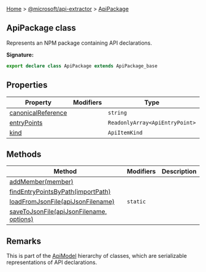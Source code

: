[Home](./index) &gt; [@microsoft/api-extractor](./api-extractor.md) &gt; [ApiPackage](./api-extractor.apipackage.md)

## ApiPackage class

Represents an NPM package containing API declarations.

<b>Signature:</b>

```typescript
export declare class ApiPackage extends ApiPackage_base 
```

## Properties

|  Property | Modifiers | Type | Description |
|  --- | --- | --- | --- |
|  [canonicalReference](./api-extractor.apipackage.canonicalreference.md) |  | `string` |  |
|  [entryPoints](./api-extractor.apipackage.entrypoints.md) |  | `ReadonlyArray<ApiEntryPoint>` |  |
|  [kind](./api-extractor.apipackage.kind.md) |  | `ApiItemKind` |  |

## Methods

|  Method | Modifiers | Description |
|  --- | --- | --- |
|  [addMember(member)](./api-extractor.apipackage.addmember.md) |  |  |
|  [findEntryPointsByPath(importPath)](./api-extractor.apipackage.findentrypointsbypath.md) |  |  |
|  [loadFromJsonFile(apiJsonFilename)](./api-extractor.apipackage.loadfromjsonfile.md) | `static` |  |
|  [saveToJsonFile(apiJsonFilename, options)](./api-extractor.apipackage.savetojsonfile.md) |  |  |

## Remarks

This is part of the [ApiModel](./api-extractor.apimodel.md) hierarchy of classes, which are serializable representations of API declarations.

